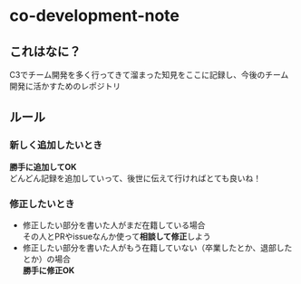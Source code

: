 # co-development-note
## これはなに？
C3でチーム開発を多く行ってきて溜まった知見をここに記録し、今後のチーム開発に活かすためのレポジトリ

## ルール
### 新しく追加したいとき
**勝手に追加してOK**   
どんどん記録を追加していって、後世に伝えて行ければとても良いね！
### 修正したいとき
- 修正したい部分を書いた人がまだ在籍している場合  
その人とPRやissueなんか使って**相談して修正**しよう
- 修正したい部分を書いた人がもう在籍していない（卒業したとか、退部したとか）の場合  
**勝手に修正OK**